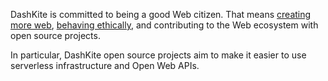 DashKite is committed to being a good Web citizen. That means
[creating more web][fielding-1], [behaving ethically][emke-1], and contributing to the Web ecosystem with open source projects.

In particular, DashKite open source projects aim to make it easier to use serverless infrastructure and Open Web APIs.

[fielding-1]://www.pandastrike.com/posts/20151019-create-more-web/
[emke-1]://ethicalsource.dev/
